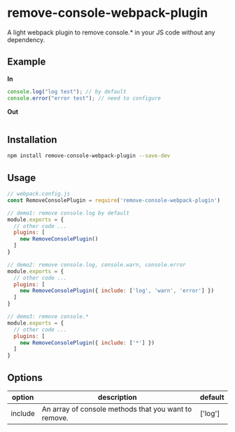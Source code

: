 # remove-console-webpack-plugin
A light webpack plugin to remove console.* in your JS code without any dependency.

## Example

**In**

```js
console.log("log test"); // by default
console.error("error test"); // need to configure
```

**Out**

```js
```

## Installation
```sh
npm install remove-console-webpack-plugin --save-dev
```

## Usage
```js
// webpack.config.js
const RemoveConsolePlugin = require('remove-console-webpack-plugin')

// demo1: remove console.log by default
module.exports = {
  // other code ...
  plugins: [
    new RemoveConsolePlugin()
  ]
}

// demo2: remove console.log, console.warn, console.error 
module.exports = {
  // other code ...
  plugins: [
    new RemoveConsolePlugin({ include: ['log', 'warn', 'error'] })
  ]
}

// demo3: remove console.*
module.exports = {
  // other code ...
  plugins: [
    new RemoveConsolePlugin({ include: ['*'] })
  ]
}
```


## Options
| option | description | default |
| ------ | ----------- | ------- |
| include | An array of console methods that you want to remove. | ['log']|
